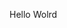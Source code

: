 Hello Wolrd













































































































































































































































































































































































































































































































































































































































































































































































































































































































































































































































































































































































































































































































































































































































































































































































































































































































































































































































